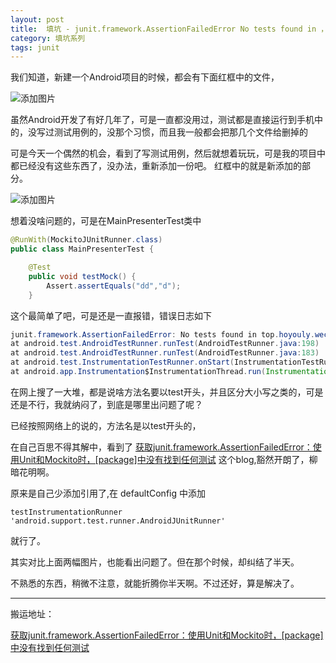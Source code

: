 ```yaml
---
layout: post
title:  填坑 - junit.framework.AssertionFailedError No tests found in ，或许并不是你想的那样
category: 填坑系列
tags: junit
---
```


<!-- * content -->
<!-- {:toc} -->

我们知道，新建一个Android项目的时候，都会有下面红框中的文件，

![添加图片](../../../../images/android_test.png)

虽然Android开发了有好几年了，可是一直都没用过，测试都是直接运行到手机中的，没写过测试用例的，没那个习惯，而且我一般都会把那几个文件给删掉的

可是今天一个偶然的机会，看到了写测试用例，然后就想着玩玩，可是我的项目中都已经没有这些东西了，没办法，重新添加一份吧。
红框中的就是新添加的部分。

![添加图片](../../../../images/android_test_a.png)

想着没啥问题的，可是在MainPresenterTest类中

```java
@RunWith(MockitoJUnitRunner.class)
public class MainPresenterTest {

    @Test
    public void testMock() {
        Assert.assertEquals("dd","d");
    }
```
这个最简单了吧，可是还是一直报错，错误日志如下

```java
junit.framework.AssertionFailedError: No tests found in top.hoyouly.wechatmonents.presenter.MainPresenterTest
at android.test.AndroidTestRunner.runTest(AndroidTestRunner.java:198)
at android.test.AndroidTestRunner.runTest(AndroidTestRunner.java:183)
at android.test.InstrumentationTestRunner.onStart(InstrumentationTestRunner.java:560)
at android.app.Instrumentation$InstrumentationThread.run(Instrumentation.java:2074)
```
在网上搜了一大堆，都是说啥方法名要以test开头，并且区分大小写之类的，可是还是不行，我就纳闷了，到底是哪里出问题了呢？

已经按照网络上的说的，方法名是以test开头的，

在自己百思不得其解中，看到了 [获取junit.framework.AssertionFailedError：使用Unit和Mockito时，[package]中没有找到任何测试](https://www.it1352.com/993791.html) 这个blog,豁然开朗了，柳暗花明啊。

原来是自己少添加引用了,在 defaultConfig 中添加

 `testInstrumentationRunner 'android.support.test.runner.AndroidJUnitRunner'`

就行了。

其实对比上面两幅图片，也能看出问题了。但在那个时候，却纠结了半天。

不熟悉的东西，稍微不注意，就能折腾你半天啊。不过还好，算是解决了。


---
搬运地址：    

[获取junit.framework.AssertionFailedError：使用Unit和Mockito时，[package]中没有找到任何测试](https://www.it1352.com/993791.html)
